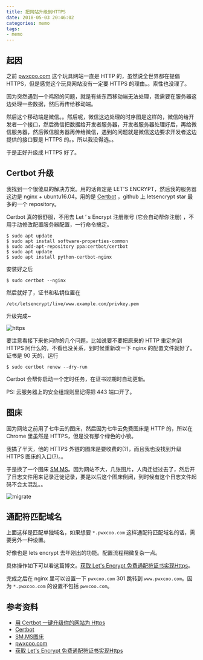 ```yaml
---
title: 把网站升级到HTTPS
date: 2018-05-03 20:46:02
categories: memo
tags:
- memo
---
```


## 起因

之前 [pwxcoo.com](http://pwxcoo.com) 这个玩具网站一直是 HTTP 的，虽然说全世界都在提倡 HTTPS，但是感觉这个玩具网站没有一定要 HTTPS 的理由。。索性也没理了。

因为突然遇到一个鸡掰的问题，就是有些东西移动端无法处理，我需要在服务器这边处理一些数据，然后再传给移动端。

然后这个移动端是微信。。然后呢，微信这边处理的时序图是这样的，微信的给开发者一个接口，然后微信把数据给开发者服务器，开发者服务器处理好后，再给微信服务器，然后微信服务器再传给微信，遇到的问题就是微信这边要求开发者这边提供的接口要是 HTTPS 的。。所以我没得选。。

于是正好升级成 HTTPS 好了。

## Certbot 升级

我找到一个很傻瓜的解决方案。用的话肯定是 LET'S ENCRYPT，然后我的服务器这边是 nginx + ubuntu16.04。用的是 [Certbot](https://github.com/certbot/certbot) ，github 上 letsencrypt star 最多的一个 repository。

Certbot 真的很舒服，不用去 Let ’ s Encrypt 注册账号 (它会自动帮你注册) ，不用手动修改配置服务器配置，一行命令搞定。

```
$ sudo apt update
$ sudo apt install software-properties-common
$ sudo add-apt-repository ppa:certbot/certbot
$ sudo apt update
$ sudo apt install python-certbot-nginx
```

安装好之后

```
$ sudo certbot --nginx
```

然后就好了，证书和私钥位置在

```
/etc/letsencrypt/live/www.example.com/privkey.pem
```

升级完成~

![https](https://ws1.sinaimg.cn/large/8a79c363gy1g1ooo7q6r9j20hl03tjrt.jpg)

要注意看接下来他问你的几个问题，比如说要不要把原来的 HTTP 重定向到 HTTPS 阿什么的，不看也没关系，到时候重新改一下 nginx 的配置文件就好了。证书是 90 天的，运行

```
$ sudo certbot renew --dry-run
```

Certbot 会帮你启动一个定时任务，在证书过期时自动更新。

PS: 云服务器上的安全组规则里记得把 443 端口开了。

## 图床
因为网站之前用了七牛云的图床，然后因为七牛云免费图床是 HTTP 的，所以在 Chrome 里虽然是 HTTPS，但是没有那个绿色的小锁。

我搞了半天，他的 HTTPS 外链的图床是要收费的(?)，而且我也没找到升级 HTTPS 图床的入口(?)。。

于是换了一个图床 [SM.MS](https://sm.ms/)。因为网站不大，几张图片，人肉迁徙过去了，然后开了日志文件用来记录迁徙记录，要是以后这个图床倒闭，到时候有这个日志文件起码不会太混乱。。

![migrate](https://ws1.sinaimg.cn/large/8a79c363gy1g1oooitfbaj20e70cp3zj.jpg)

## 通配符匹配域名
上面这样是匹配单独域名，如果想要 `*.pwxcoo.com` 这样通配符匹配域名的话，需要另外一种设置。

好像也是 lets encrypt 去年刚出的功能。配置流程稍微复杂一点。

具体操作如下可以看这篇博文。[获取 Let's Encrypt 免费通配符证书实现Https](https://www.cnblogs.com/stulzq/p/8628163.html)。

完成之后在 nginx 里可以设置一下 `pwxcoo.com` 301 跳转到 `www.pwxcoo.com`。因为 `*.pwxcoo.com` 的设置不包括 `pwxcoo.com`。


## 参考资料
- [用 Certbot 一键升级你的网站为 Https](https://www.v2ex.com/t/383032)
- [Certbot](https://github.com/certbot/certbot)
- [SM.MS图床](https://sm.ms/)
- [pwxcoo.com](https://www.pwxcoo.com/)
- [获取 Let's Encrypt 免费通配符证书实现Https](https://www.cnblogs.com/stulzq/p/8628163.html)